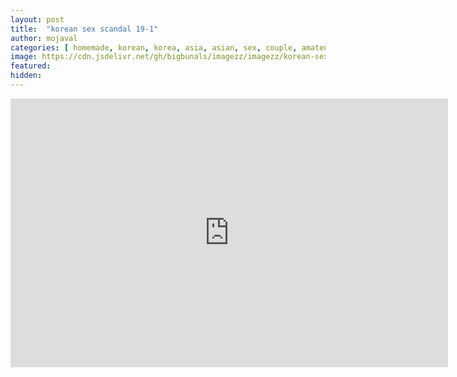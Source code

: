 ```yaml
---
layout: post
title:  "korean sex scandal 19-1"
author: mojaval
categories: [ homemade, korean, korea, asia, asian, sex, couple, amateur, scandal, motel, adult, self, camera, real, brunette, hardcore ]
image: https://cdn.jsdelivr.net/gh/bigbunals/imagezz/imagezz/korean-sex-scandal-19-1___1a9eefd0610b6ff5c62f80e83a9d4d56ad6c8133.mp4.jpg
featured: 
hidden: 
---
```


<iframe src="https://openload.co/embed/VISSizoG0-4/korean-sex-scandal-19-1___1a9eefd0610b6ff5c62f80e83a9d4d56ad6c8133.mp4" scrolling="no" frameborder="0" width="700" height="430" allowfullscreen="true" webkitallowfullscreen="true" mozallowfullscreen="true"></iframe>
